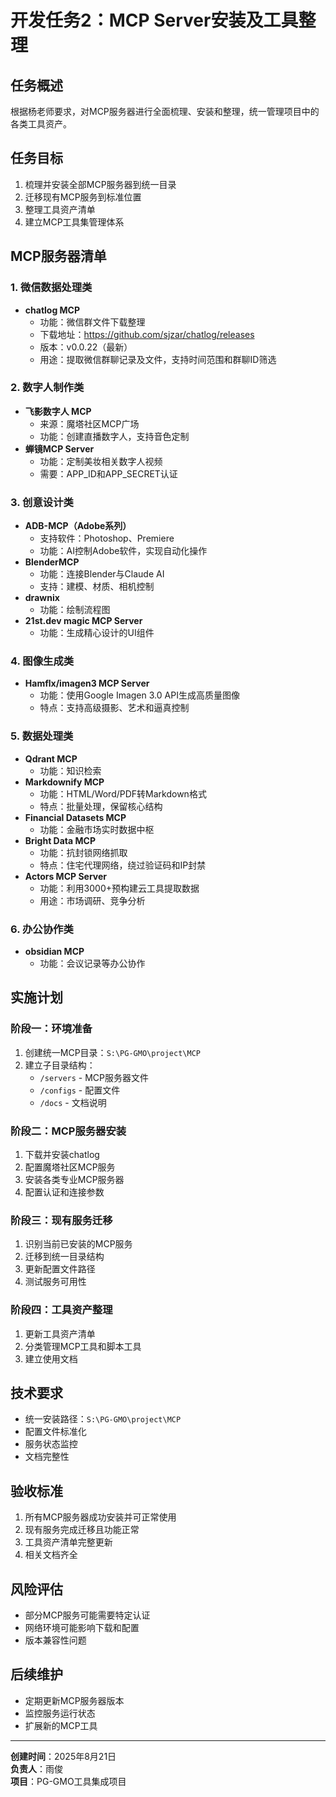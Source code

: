 # 开发任务2：MCP Server安装及工具整理

## 任务概述
根据杨老师要求，对MCP服务器进行全面梳理、安装和整理，统一管理项目中的各类工具资产。

## 任务目标
1. 梳理并安装全部MCP服务器到统一目录
2. 迁移现有MCP服务到标准位置
3. 整理工具资产清单
4. 建立MCP工具集管理体系

## MCP服务器清单

### 1. 微信数据处理类
- **chatlog MCP**
  - 功能：微信群文件下载整理
  - 下载地址：https://github.com/sjzar/chatlog/releases
  - 版本：v0.0.22（最新）
  - 用途：提取微信群聊记录及文件，支持时间范围和群聊ID筛选

### 2. 数字人制作类
- **飞影数字人 MCP**
  - 来源：魔塔社区MCP广场
  - 功能：创建直播数字人，支持音色定制
- **蝉镜MCP Server**
  - 功能：定制美妆相关数字人视频
  - 需要：APP_ID和APP_SECRET认证

### 3. 创意设计类
- **ADB-MCP（Adobe系列）**
  - 支持软件：Photoshop、Premiere
  - 功能：AI控制Adobe软件，实现自动化操作
- **BlenderMCP**
  - 功能：连接Blender与Claude AI
  - 支持：建模、材质、相机控制
- **drawnix**
  - 功能：绘制流程图
- **21st.dev magic MCP Server**
  - 功能：生成精心设计的UI组件

### 4. 图像生成类
- **Hamflx/imagen3 MCP Server**
  - 功能：使用Google Imagen 3.0 API生成高质量图像
  - 特点：支持高级摄影、艺术和逼真控制

### 5. 数据处理类
- **Qdrant MCP**
  - 功能：知识检索
- **Markdownify MCP**
  - 功能：HTML/Word/PDF转Markdown格式
  - 特点：批量处理，保留核心结构
- **Financial Datasets MCP**
  - 功能：金融市场实时数据中枢
- **Bright Data MCP**
  - 功能：抗封锁网络抓取
  - 特点：住宅代理网络，绕过验证码和IP封禁
- **Actors MCP Server**
  - 功能：利用3000+预构建云工具提取数据
  - 用途：市场调研、竞争分析

### 6. 办公协作类
- **obsidian MCP**
  - 功能：会议记录等办公协作

## 实施计划

### 阶段一：环境准备
1. 创建统一MCP目录：`S:\PG-GMO\project\MCP`
2. 建立子目录结构：
   - `/servers` - MCP服务器文件
   - `/configs` - 配置文件
   - `/docs` - 文档说明

### 阶段二：MCP服务器安装
1. 下载并安装chatlog
2. 配置魔塔社区MCP服务
3. 安装各类专业MCP服务器
4. 配置认证和连接参数

### 阶段三：现有服务迁移
1. 识别当前已安装的MCP服务
2. 迁移到统一目录结构
3. 更新配置文件路径
4. 测试服务可用性

### 阶段四：工具资产整理
1. 更新工具资产清单
2. 分类管理MCP工具和脚本工具
3. 建立使用文档

## 技术要求
- 统一安装路径：`S:\PG-GMO\project\MCP`
- 配置文件标准化
- 服务状态监控
- 文档完整性

## 验收标准
1. 所有MCP服务器成功安装并可正常使用
2. 现有服务完成迁移且功能正常
3. 工具资产清单完整更新
4. 相关文档齐全

## 风险评估
- 部分MCP服务可能需要特定认证
- 网络环境可能影响下载和配置
- 版本兼容性问题

## 后续维护
- 定期更新MCP服务器版本
- 监控服务运行状态
- 扩展新的MCP工具

---
**创建时间**：2025年8月21日  
**负责人**：雨俊  
**项目**：PG-GMO工具集成项目